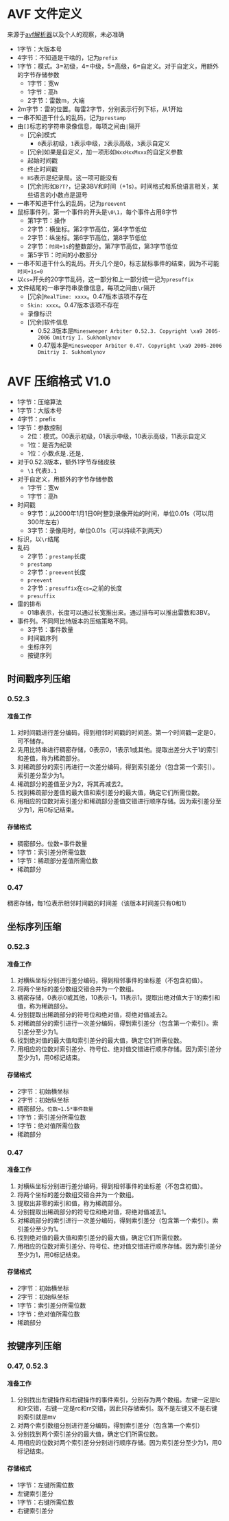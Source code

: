 # AVF 文件定义
来源于[avf解析器](https://github.com/Minesweeper-World/minesweeper-rawvf)以及个人的观察，未必准确

- 1字节：大版本号
- 4字节：不知道是干啥的，记为`prefix`
- 1字节：模式。3=初级，4=中级，5=高级，6=自定义。对于自定义，用额外的字节存储参数
  - 1字节：宽w
  - 1字节：高h
  - 2字节：雷数m，大端
- 2m字节：雷的位置。每雷2字节，分别表示行列下标，从1开始
- 一串不知道干什么的乱码，记为`prestamp`
- 由`[]`标志的字符串录像信息，每项之间由`|`隔开
  - [冗余]模式
    - `0`表示初级，`1`表示中级，`2`表示高级，`3`表示自定义
  - [冗余]如果是自定义，加一项形如`WxxHxxMxxx`的自定义参数
  - 起始时间戳
  - 终止时间戳
  - `HS`表示是纪录局。这一项可能没有
  - [冗余]形如`B?T?`，记录3BV和时间（+1s）。时间格式和系统语言相关，某些语言的小数点是逗号
- 一串不知道干什么的乱码，记为`preevent`
- 鼠标事件列，第一个事件的开头是`\0\1`，每个事件占用8字节
  - 第1字节：操作
  - 2字节：横坐标。第2字节高位，第4字节低位
  - 2字节：纵坐标。第6字节高位，第8字节低位
  - 2字节：`时间+1s`的整数部分。第7字节高位，第3字节低位
  - 第5字节：时间的小数部分
- 一串不知道干什么的乱码。开头几个是0，标志鼠标事件的结束，因为不可能`时间+1s=0`
- 以`cs=`开头的20字节乱码，这一部分和上一部分统一记为`presuffix`
- 文件结尾的一串字符串录像信息，每项之间由`\r`隔开
  - [冗余]`RealTime: xxxx`。0.47版本该项不存在
  - `Skin: xxxx`。0.47版本该项不存在
  - 录像标识
  - [冗余]软件信息
    - 0.52.3版本是`Minesweeper Arbiter 0.52.3. Copyright \xa9 2005-2006 Dmitriy I. Sukhomlynov`
    - 0.47版本是`Minesweeper Arbiter 0.47. Copyright \xa9 2005-2006 Dmitriy I. Sukhomlynov`

# AVF 压缩格式 V1.0
- 1字节：压缩算法
- 1字节：大版本号
- 4字节：prefix
- 1字节：参数控制
  - 2位：模式。00表示初级，01表示中级，10表示高级，11表示自定义
  - 1位：是否为纪录
  - 1位：小数点是`.`还是`,`
- 对于0.52.3版本，额外1字节存储皮肤
  - `\1` 代表`3.1`
- 对于自定义，用额外的字节存储参数
  - 1字节：宽w
  - 1字节：高h
- 时间戳
  - 9字节：从2000年1月1日0时整到录像开始的时间，单位0.01s（可以用300年左右）
  - 3字节：录像用时，单位0.01s（可以持续不到两天）
- 标识，以`\r`结尾
- 乱码
  - 2字节：`prestamp`长度
  - `prestamp`
  - 2字节：`preevent`长度
  - `preevent`
  - 2字节：`presuffix`在`cs=`之前的长度
  - `presuffix`
- 雷的排布
  - 01串表示，长度可以通过长宽推出来。通过排布可以推出雷数和3BV。
- 事件列。不同阿比特版本的压缩策略不同。
  - 3字节：事件数量
  - 时间戳序列
  - 坐标序列
  - 按键序列
 
## 时间戳序列压缩

### 0.52.3

#### 准备工作
1. 对时间戳进行差分编码，得到相邻时间戳的时间差。第一个时间戳一定是0，可不储存。
2. 先用比特串进行稠密存储，0表示0，1表示1或其他。提取出差分大于1的索引和差值，称为稀疏部分。
3. 对稀疏部分的索引再进行一次差分编码，得到索引差分（包含第一个索引）。索引差分至少为1。
4. 稀疏部分的差值至少为2，将其再减去2。
5. 找到稀疏部分差值的最大值和索引差分的最大值，确定它们所需位数。
6. 用相应的位数对索引差分和稀疏部分差值交错进行顺序存储。因为索引差分至少为1，用0标记结束。

#### 存储格式
- 稠密部分。位数=事件数量
- 1字节：索引差分所需位数
- 1字节：稀疏部分差值所需位数
- 稀疏部分

### 0.47
稠密存储，每1位表示相邻时间戳的时间差（该版本时间差只有0和1）

## 坐标序列压缩

### 0.52.3

#### 准备工作
1. 对横纵坐标分别进行差分编码，得到相邻事件的坐标差（不包含初值）。
2. 将两个坐标的差分数组交错合并为一个数组。
3. 稠密存储，0表示0或其他，10表示-1，11表示1。提取出绝对值大于1的索引和值，称为稀疏部分。
4. 分别提取出稀疏部分的符号位和绝对值，将绝对值减去2。
5. 对稀疏部分的索引进行一次差分编码，得到索引差分（包含第一个索引）。索引差分至少为1。
6. 找到绝对值的最大值和索引差分的最大值，确定它们所需位数。
7. 用相应的位数对索引差分、符号位、绝对值交错进行顺序存储。因为索引差分至少为1，用0标记结束。

#### 存储格式
- 2字节：初始横坐标
- 2字节：初始纵坐标
- 稠密部分。`位数≈1.5*事件数量`
- 1字节：索引差分所需位数
- 1字节：绝对值所需位数
- 稀疏部分

### 0.47

#### 准备工作
1. 对横纵坐标分别进行差分编码，得到相邻事件的坐标差（不包含初值）。
2. 将两个坐标的差分数组交错合并为一个数组。
3. 提取出非零的索引和值，称为稀疏部分。
4. 分别提取出稀疏部分的符号位和绝对值，将绝对值减去1。
5. 对稀疏部分的索引进行一次差分编码，得到索引差分（包含第一个索引）。索引差分至少为1。
6. 找到绝对值的最大值和索引差分的最大值，确定它们所需位数。
7. 用相应的位数对索引差分、符号位、绝对值交错进行顺序存储。因为索引差分至少为1，用0标记结束。

#### 存储格式
- 2字节：初始横坐标
- 2字节：初始纵坐标
- 1字节：索引差分所需位数
- 1字节：绝对值所需位数
- 稀疏部分

## 按键序列压缩

### 0.47, 0.52.3

#### 准备工作
1. 分别找出左键操作和右键操作的事件索引，分别存为两个数组。左键一定是lc和lr交错，右键一定是rc和rr交错，因此只存储索引。既不是左键又不是右键的索引就是mv
2. 对两个索引数组分别进行差分编码，得到索引差分（包含第一个索引）
3. 分别找到两个索引差分的最大值，确定它们所需位数。
4. 用相应的位数对两个索引差分分别进行顺序存储。因为索引差分至少为1，用0标记结束。

#### 存储格式
- 1字节：左键所需位数
- 左键索引差分
- 1字节：右键所需位数
- 右键索引差分

